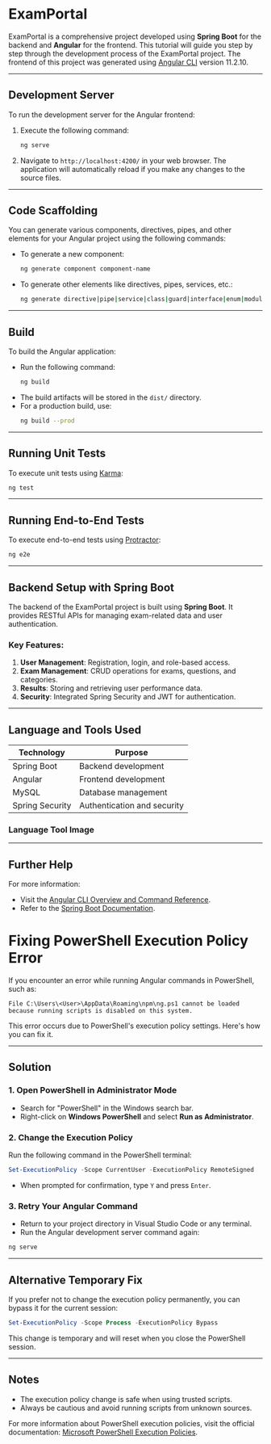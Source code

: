 # ExamPortal
ExamPortal is a comprehensive project developed using **Spring Boot** for the backend and **Angular** for the frontend. This tutorial will guide you step by step through the development process of the ExamPortal project. The frontend of this project was generated using [Angular CLI](https://github.com/angular/angular-cli) version 11.2.10.

---

## Development Server

To run the development server for the Angular frontend:

1. Execute the following command:
   ```bash
   ng serve
   ```
2. Navigate to `http://localhost:4200/` in your web browser. The application will automatically reload if you make any changes to the source files.

---

## Code Scaffolding

You can generate various components, directives, pipes, and other elements for your Angular project using the following commands:

- To generate a new component:
  ```bash
  ng generate component component-name
  ```
- To generate other elements like directives, pipes, services, etc.:
  ```bash
  ng generate directive|pipe|service|class|guard|interface|enum|module
  ```

---

## Build

To build the Angular application:

- Run the following command:
  ```bash
  ng build
  ```
- The build artifacts will be stored in the `dist/` directory.
- For a production build, use:
  ```bash
  ng build --prod
  ```

---

## Running Unit Tests

To execute unit tests using [Karma](https://karma-runner.github.io):

```bash
ng test
```

---

## Running End-to-End Tests

To execute end-to-end tests using [Protractor](http://www.protractortest.org/):

```bash
ng e2e
```

---

## Backend Setup with Spring Boot

The backend of the ExamPortal project is built using **Spring Boot**. It provides RESTful APIs for managing exam-related data and user authentication.

### Key Features:
1. **User Management**: Registration, login, and role-based access.
2. **Exam Management**: CRUD operations for exams, questions, and categories.
3. **Results**: Storing and retrieving user performance data.
4. **Security**: Integrated Spring Security and JWT for authentication.

---

## Language and Tools Used

| **Technology**  | **Purpose**                  |
|------------------|------------------------------|
| Spring Boot      | Backend development         |
| Angular          | Frontend development        |
| MySQL            | Database management         |
| Spring Security  | Authentication and security |

### Language Tool Image

---

## Further Help

For more information:
- Visit the [Angular CLI Overview and Command Reference](https://angular.io/cli).
- Refer to the [Spring Boot Documentation](https://spring.io/projects/spring-boot).

# Fixing PowerShell Execution Policy Error

If you encounter an error while running Angular commands in PowerShell, such as:

```
File C:\Users\<User>\AppData\Roaming\npm\ng.ps1 cannot be loaded because running scripts is disabled on this system.
```

This error occurs due to PowerShell's execution policy settings. Here's how you can fix it.

---

## Solution

### 1. Open PowerShell in Administrator Mode
- Search for "PowerShell" in the Windows search bar.
- Right-click on **Windows PowerShell** and select **Run as Administrator**.

### 2. Change the Execution Policy
Run the following command in the PowerShell terminal:

```powershell
Set-ExecutionPolicy -Scope CurrentUser -ExecutionPolicy RemoteSigned
```

- When prompted for confirmation, type `Y` and press `Enter`.

### 3. Retry Your Angular Command
- Return to your project directory in Visual Studio Code or any terminal.
- Run the Angular development server command again:

```bash
ng serve
```

---

## Alternative Temporary Fix
If you prefer not to change the execution policy permanently, you can bypass it for the current session:

```powershell
Set-ExecutionPolicy -Scope Process -ExecutionPolicy Bypass
```

This change is temporary and will reset when you close the PowerShell session.

---

## Notes
- The execution policy change is safe when using trusted scripts.
- Always be cautious and avoid running scripts from unknown sources.

For more information about PowerShell execution policies, visit the official documentation:
[Microsoft PowerShell Execution Policies](https://go.microsoft.com/fwlink/?LinkID=135170).





